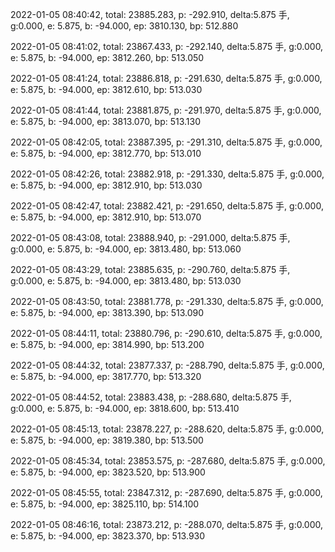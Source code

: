 2022-01-05 08:40:42, total: 23885.283, p: -292.910, delta:5.875 手, g:0.000, e: 5.875, b: -94.000, ep: 3810.130, bp: 512.880

2022-01-05 08:41:02, total: 23867.433, p: -292.140, delta:5.875 手, g:0.000, e: 5.875, b: -94.000, ep: 3812.260, bp: 513.050

2022-01-05 08:41:24, total: 23886.818, p: -291.630, delta:5.875 手, g:0.000, e: 5.875, b: -94.000, ep: 3812.610, bp: 513.030

2022-01-05 08:41:44, total: 23881.875, p: -291.970, delta:5.875 手, g:0.000, e: 5.875, b: -94.000, ep: 3813.070, bp: 513.130

2022-01-05 08:42:05, total: 23887.395, p: -291.310, delta:5.875 手, g:0.000, e: 5.875, b: -94.000, ep: 3812.770, bp: 513.010

2022-01-05 08:42:26, total: 23882.918, p: -291.330, delta:5.875 手, g:0.000, e: 5.875, b: -94.000, ep: 3812.910, bp: 513.030

2022-01-05 08:42:47, total: 23882.421, p: -291.650, delta:5.875 手, g:0.000, e: 5.875, b: -94.000, ep: 3812.910, bp: 513.070

2022-01-05 08:43:08, total: 23888.940, p: -291.000, delta:5.875 手, g:0.000, e: 5.875, b: -94.000, ep: 3813.480, bp: 513.060

2022-01-05 08:43:29, total: 23885.635, p: -290.760, delta:5.875 手, g:0.000, e: 5.875, b: -94.000, ep: 3813.480, bp: 513.030

2022-01-05 08:43:50, total: 23881.778, p: -291.330, delta:5.875 手, g:0.000, e: 5.875, b: -94.000, ep: 3813.390, bp: 513.090

2022-01-05 08:44:11, total: 23880.796, p: -290.610, delta:5.875 手, g:0.000, e: 5.875, b: -94.000, ep: 3814.990, bp: 513.200

2022-01-05 08:44:32, total: 23877.337, p: -288.790, delta:5.875 手, g:0.000, e: 5.875, b: -94.000, ep: 3817.770, bp: 513.320

2022-01-05 08:44:52, total: 23883.438, p: -288.680, delta:5.875 手, g:0.000, e: 5.875, b: -94.000, ep: 3818.600, bp: 513.410

2022-01-05 08:45:13, total: 23878.227, p: -288.620, delta:5.875 手, g:0.000, e: 5.875, b: -94.000, ep: 3819.380, bp: 513.500

2022-01-05 08:45:34, total: 23853.575, p: -287.680, delta:5.875 手, g:0.000, e: 5.875, b: -94.000, ep: 3823.520, bp: 513.900

2022-01-05 08:45:55, total: 23847.312, p: -287.690, delta:5.875 手, g:0.000, e: 5.875, b: -94.000, ep: 3825.110, bp: 514.100

2022-01-05 08:46:16, total: 23873.212, p: -288.070, delta:5.875 手, g:0.000, e: 5.875, b: -94.000, ep: 3823.370, bp: 513.930